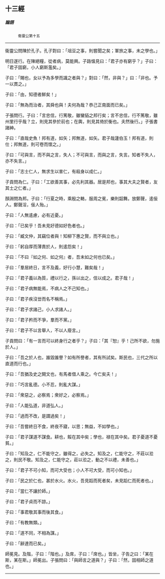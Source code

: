 

## 十三經

##### 論語
　　　`衞靈公第十五`

* * *

衞靈公問陳於孔子。孔子對曰：「俎豆之事，則嘗聞之矣；軍旅之事，未之學也。」

明日遂行。在陳絕糧，從者病，莫能興。子路慍見曰：「君子亦有窮乎？」子曰：「君子固窮，小人窮斯濫矣。」

子曰：「賜也，女以予為多學而識之者與？」對曰：「然，非與？」曰：「非也。予一以貫之。」

子曰：「由，知德者鮮矣！」

子曰：「無為而治者，其舜也與！夫何為哉？恭己正南面而已矣。」

子張問行。子曰：「言忠信，行篤敬，雖蠻貊之邦行矣；言不忠信，行不篤敬，雖州里行乎哉？立，則見其參於前也；在輿，則見其倚於衡也。夫然後行。」子張書諸紳。

子曰：「直哉史魚！邦有道，如矢；邦無道，如矢。君子哉蘧伯玉！邦有道，則仕；邦無道，則可卷而懷之。」

子曰：「可與言，而不與之言，失人；不可與言，而與之言，失言。知者不失人，亦不失言。」

子曰：「志士仁人，無求生以害仁，有殺身以成仁。」

子貢問為仁。子曰：「工欲善其事，必先利其器。居是邦也，事其大夫之賢者，友其士之仁者。」

顏淵問為邦。子曰：「行夏之時，乘殷之輅，服周之冕，樂則韶舞。放鄭聲，逺佞人。鄭聲淫，佞人殆。」

子曰：「人無逺慮，必有近憂。」

子曰：「已矣乎！吾未見好德如好色者也。」

子曰：「臧文仲，其竊位者與！知柳下惠之賢，而不與立也。」

子曰：「躬自厚而薄責於人，則逺怨矣！」

子曰：「不曰『如之何、如之何』者，吾末如之何也已矣。」

子曰：「羣居終日，言不及義，好行小慧，難矣哉！」

子曰：「君子義以為質，禮以行之，孫以出之，信以成之。君子哉！」

子曰：「君子病無能焉，不病人之不己知也。」

子曰：「君子疾沒丗而名不稱焉。」

子曰：「君子求諸己，小人求諸人。」

子曰：「君子矜而不爭，羣而不黨。」

子曰：「君子不以言舉人，不以人廢言。」

子貢問曰：「有一言而可以終身行之者乎？」子曰：「其『恕』乎！己所不欲，勿施於人。」

子曰：「吾之於人也，誰毀誰譽？如有所譽者，其有所試矣。斯民也，三代之所以直道而行也。」

子曰：「吾猶及史之闕文也，有馬者借人乘之。今亡矣夫！」

子曰：「巧言亂德。小不忍，則亂大謀。」

子曰：「衆惡之，必察焉；衆好之，必察焉。」

子曰：「人能弘道，非道弘人。」

子曰：「過而不改，是謂過矣！」

子曰：「吾嘗終日不食，終夜不寢，以思；無益，不如學也。」

子曰：「君子謀道不謀食。耕也，餒在其中矣；學也，禄在其中矣。君子憂道不憂貧。」

子曰：「知及之，仁不能守之，雖得之，必失之。知及之，仁能守之，不莊以涖之，則民不敬。知及之，仁能守之，莊以涖之，動之不以禮，未善也。」

子曰：「君子不可小知，而可大受也；小人不可大受，而可小知也。」

子曰：「民之於仁也，甚於水火。水火，吾見蹈而死者矣，未見蹈仁而死者也。」

子曰：「當仁不讓於師。」

子曰：「君子貞而不諒。」

子曰：「事君敬其事而後其食。」

子曰：「有教無類。」

子曰：「道不同，不相為謀。」

子曰：「辭達而已矣。」

師冕見。及階，子曰：「階也。」及席，子曰：「席也。」皆坐，子告之曰：「某在斯，某在斯。」師冕出。子張問曰：「與師言之道與？」子曰：「然，固相師之道也。」

* * *

